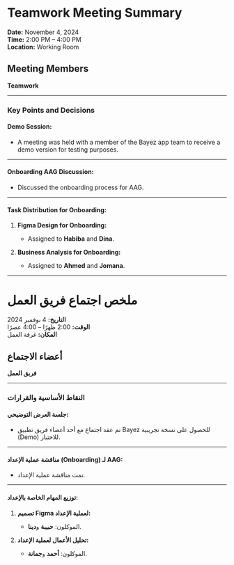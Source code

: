 # Teamwork Meeting Summary

**Date:** November 4, 2024  
**Time:** 2:00 PM – 4:00 PM  
**Location:** Working Room

## Meeting Members

**Teamwork**

---

### Key Points and Decisions

#### Demo Session:

- A meeting was held with a member of the Bayez app team to receive a demo version for testing purposes.

---

#### Onboarding AAG Discussion:

- Discussed the onboarding process for AAG.

---

#### Task Distribution for Onboarding:

1. **Figma Design for Onboarding:**

   - Assigned to **Habiba** and **Dina**.

2. **Business Analysis for Onboarding:**
   - Assigned to **Ahmed** and **Jomana**.

---

# ملخص اجتماع فريق العمل

**التاريخ:** 4 نوفمبر 2024  
**الوقت:** 2:00 ظهرًا – 4:00 عصرًا  
**المكان:** غرفة العمل

## أعضاء الاجتماع

**فريق العمل**

---

### النقاط الأساسية والقرارات

#### جلسة العرض التوضيحي:

- تم عقد اجتماع مع أحد أعضاء فريق تطبيق Bayez للحصول على نسخة تجريبية (Demo) للاختبار.

---

#### مناقشة عملية الإعداد (Onboarding) لـ AAG:

- تمت مناقشة عملية الإعداد.

---

#### توزيع المهام الخاصة بالإعداد:

1. **تصميم Figma لعملية الإعداد:**

   - الموكلون: **حبيبة** و**دينا**.

2. **تحليل الأعمال لعملية الإعداد:**
   - الموكلون: **أحمد** و**جمانة**.
